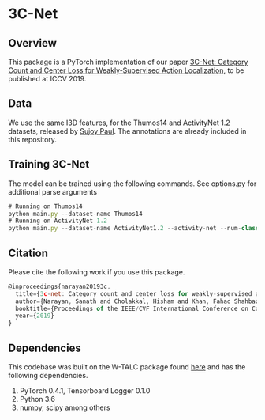 # 3C-Net

## Overview
This package is a PyTorch implementation of our paper [3C-Net: Category Count and Center Loss for Weakly-Supervised Action Localization](https://arxiv.org/abs/1908.08216), to be published at ICCV 2019.

## Data
We use the same I3D features, for the Thumos14 and ActivityNet 1.2 datasets, released by [Sujoy Paul](https://github.com/sujoyp/wtalc-pytorch). The annotations are already included in this repository. 

## Training 3C-Net
The model can be trained using the following commands. See options.py for additional parse arguments

```javascript 
# Running on Thumos14 
python main.py --dataset-name Thumos14
# Running on ActivityNet 1.2
python main.py --dataset-name ActivityNet1.2 --activity-net --num-class 100
```

## Citation
Please cite the following work if you use this package.
```javascript
@inproceedings{narayan20193c,
  title={3c-net: Category count and center loss for weakly-supervised action localization},
  author={Narayan, Sanath and Cholakkal, Hisham and Khan, Fahad Shahbaz and Shao, Ling},
  booktitle={Proceedings of the IEEE/CVF International Conference on Computer Vision},
  year={2019}
}
```

## Dependencies
This codebase was built on the W-TALC package found [here](https://github.com/sujoyp/wtalc-pytorch) and has the following dependencies.
1. PyTorch 0.4.1, Tensorboard Logger 0.1.0
2. Python 3.6
3. numpy, scipy among others

